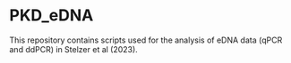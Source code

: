 # PKD_eDNA
This repository contains scripts used for the analysis of eDNA data (qPCR and ddPCR) in Stelzer et al (2023).

